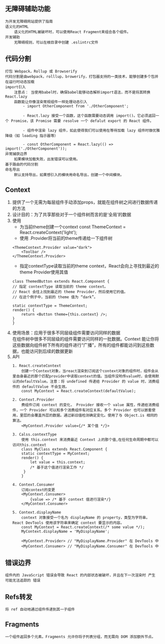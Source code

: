 ## 无障碍辅助功能
	为开发无障碍网站提供了指南
	语义化的HTML
		语义化的HTML被破坏时，可以使用React Fragment来组合各个组件。
	开发辅助
		无障碍规则，可以在根目录中创建 .eslintrc文件
## 代码分割
	打包 Webpack，Rollup 或 Browserify 
	代码分割是由webpack，rolllup，browerify，打包器支持的一类技术，能够创建多个包并在运行时动态加载
	import引入
		注意点： 当使用babel时，确保babel能够动态解析import语法，而不是将其转换
	React.lazy
		函数能让你像渲染常规组件一样处理动态引入
			- import OtherComponent from './OtherComponent';

			- React.lazy 接受一个函数，这个函数需要动态调用 import()。它必须返回一个 Promise，该 Promise 需要 resolve 一个 defalut export 的 React 组件。

            - 组件中渲染 lazy 组件，如此使得我们可以使用在等待加载 lazy 组件时做优雅降级（如 loading 指示器等）

			- const OtherComponent = React.lazy(() => import('./OtherComponent'));
	异常捕获边界
		如果模块加载失败，出发错误可以使用。
	基于路由的代码分割
	命名导出
		默认支持导出，如果想引入的模块用命名导出，创建一个中间模块。
## Context
1. 提供了一个无需为每层组件手动添加props，就能在组件树之间进行数据传递的方法  
2. 设计目的：为了共享那些对于一个组件树而言的是‘全局’的数据  
3. 使用
    - 为当前theme创建一个context const ThemeContext = React.createContext('light');
    - 使用 .Provider将当前的theme传递给一下组件树
    ```
    <ThemeContext.Provider value="dark">
        <Toolbar />
    </ThemeContext.Provider>
    ```
    - 指定contextType读取当前的theme context，React会向上寻找到最近的theme Provider使用其值
    ```
    class ThemedButton extends React.Component {
    // 指定 contextType 读取当前的 theme context。
    // React 会往上找到最近的 theme Provider，然后使用它的值。
    // 在这个例子中，当前的 theme 值为 “dark”。

    static contextType = ThemeContext;
    render() {
        return <Button theme={this.context} />;
    }
    }
    ```
4. 使用场景：应用于很多不同层级组件需要访问同样的数据  
	在组件树中很多不同层级的组件需要访问同样的一批数据。Context 能让你将这些数据向组件树下所有的组件进行“广播”，所有的组件都能访问到这些数据，也能访问到后续的数据更新
5. API
    ```
	1. React.createContext
		创建一个Context对象，当react渲染到订阅这个context对象的组件时，组件会从里自身最近的那个匹配provider中读取context的值。当组件没哟传value时，会使用默认的defaultValue。注意：将 undefined 传递给 Provider 的 value 时，消费组件的 defaultValue 不会生效。
		const MyContext = React.createContext(defaultValue);

	2. Context.Provider
		费组件订阅 context 的变化， Provider 接收一个 value 属性，传递给消费组件，一个 Provider 可以和多个消费组件有对应关系。多个 Provider 也可以嵌套使用，里层的会覆盖外层的数据。通过新旧值检测确定变化。使用了与 Object.is 相同的算法。
		<MyContext.Provider value={/* 某个值 */}>

	3. Calss.contextType
		使用 this.context 来消费最近 Context 上的那个值,在任何生命周期中都可以访问this.context
        class MyClass extends React.Component {
        static contextType = MyContext;
        render() {
            let value = this.context;
            /* 基于这个值进行渲染工作 */
         }
        }

	4. Context.Consumer
		订阅context的变更
		<MyContext.Consumer>
            {value => /* 基于 context 值进行渲染*/}
        </MyContext.Consumer>

    5. Context.displayName
        context 对象接受一个名为 displayName 的 property，类型为字符串。React DevTools 使用该字符串来确定 context 要显示的内容。
        const MyContext = React.createContext(/* some value */);
        MyContext.displayName = 'MyDisplayName';

        <MyContext.Provider> // "MyDisplayName.Provider" 在 DevTools 中
        <MyContext.Consumer> // "MyDisplayName.Consumer" 在 DevTools 中
    ```
## 错误边界
	组件内的 JavaScript 错误会导致 React 的内部状态被破坏，并且在下一次渲染时 产生 可能无法追踪的 错误
## Refs转发
	将 ref 自动地通过组件传递到其一子组件
## Fragments
	一个组件返回多个元素。Fragments 允许你将子列表分组，而无需向 DOM 添加额外节点。